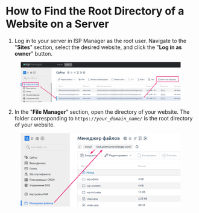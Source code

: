 # How to Find the Root Directory of a Website on a Server

1. Log in to your server in ISP Manager as the root user. Navigate to the "**Sites**" section, select the desired website, and click the "**Log in as owner**" button.

<figure><img src="../../.gitbook/assets/spaces_m9kqZXsNykrN6VyxxXBO_uploads_cpwmYuwrQxFilrgqRi3f_image.webp" alt=""><figcaption></figcaption></figure>

2. In the "**File Manager**" section, open the directory of your website. The folder corresponding to `https://`_`your_domain_name/`_ is the root directory of your website.  

<figure><img src="../../.gitbook/assets/spaces_m9kqZXsNykrN6VyxxXBO_uploads_Dm155tCjhxgF2pvGwpq6_image.webp" alt=""><figcaption></figcaption></figure>